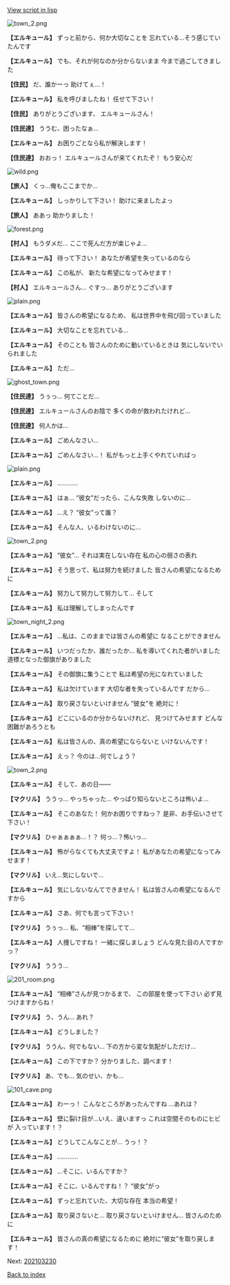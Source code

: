 [View script in lisp](../scripts/202103220.txt)

![town_2.png](../images/backgrounds/town_2.png)

**【エルキュール】**
ずっと前から、何か大切なことを
忘れている…そう感じていたんです

**【エルキュール】**
でも、それが何なのか分からないまま
今まで過ごしてきました

**【住民】**
だ、誰かーっ
助けてぇ…！

**【エルキュール】**
私を呼びましたね！
任せて下さい！

**【住民】**
ありがとうございます、
エルキュールさん！

**【住民達】**
ううむ、困ったなぁ…

**【エルキュール】**
お困りごとなら私が解決します！

**【住民達】**
おおっ！
エルキュールさんが来てくれたぞ！
もう安心だ

![wild.png](../images/backgrounds/wild.png)

**【旅人】**
くっ…俺もここまでか…

**【エルキュール】**
しっかりして下さい！
助けに来ましたよっ

**【旅人】**
ああっ
助かりました！

![forest.png](../images/backgrounds/forest.png)

**【村人】**
もうダメだ…
ここで死んだ方が楽じゃよ…

**【エルキュール】**
待って下さい！
あなたが希望を失っているのなら

**【エルキュール】**
この私が、
新たな希望になってみせます！

**【村人】**
エルキュールさん…
ぐすっ…
ありがとうございます

![plain.png](../images/backgrounds/plain.png)

**【エルキュール】**
皆さんの希望になるため、
私は世界中を飛び回っていました

**【エルキュール】**
大切なことを忘れている…

**【エルキュール】**
そのことも
皆さんのために動いているときは
気にしないでいられました

**【エルキュール】**
ただ…

![ghost_town.png](../images/backgrounds/ghost_town.png)

**【住民達】**
うぅっ…
何てことだ…

**【住民達】**
エルキュールさんのお陰で
多くの命が救われたけれど…

**【住民達】**
何人かは…

**【エルキュール】**
ごめんなさい…

**【エルキュール】**
ごめんなさい…！
私がもっと上手くやれていればっ

![plain.png](../images/backgrounds/plain.png)

**【エルキュール】**
…………

**【エルキュール】**
はぁ…
“彼女”だったら、こんな失敗
しないのに…

**【エルキュール】**
…え？
“彼女”って誰？

**【エルキュール】**
そんな人、いるわけないのに…

![town_2.png](../images/backgrounds/town_2.png)

**【エルキュール】**
“彼女”…
それは実在しない存在
私の心の弱さの表れ

**【エルキュール】**
そう思って、私は努力を続けました
皆さんの希望になるために

**【エルキュール】**
努力して努力して努力して…
そして

**【エルキュール】**
私は理解してしまったんです

![town_night_2.png](../images/backgrounds/town_night_2.png)

**【エルキュール】**
…私は、このままでは皆さんの希望に
なることができません

**【エルキュール】**
いつだったか、誰だったか…
私を導いてくれた者がいました
道標となった御旗がありました

**【エルキュール】**
その御旗に集うことで
私は希望の光になれていました

**【エルキュール】**
私は欠けています
大切な者を失っているんです
だから…

**【エルキュール】**
取り戻さないといけません
“彼女”を
絶対に！

**【エルキュール】**
どこにいるのか分からないけれど、
見つけてみせます
どんな困難があろうとも

**【エルキュール】**
私は皆さんの、真の希望にならないと
いけないんです！

**【エルキュール】**
えっ？
今のは…何でしょう？

![town_2.png](../images/backgrounds/town_2.png)

**【エルキュール】**
そして、あの日――

**【マクリル】**
ううっ…
やっちゃった…
やっぱり知らないところは怖いよ…

**【エルキュール】**
そこのあなた！
何かお困りですねっ？
是非、お手伝いさせて下さい！

**【マクリル】**
ひゃぁぁぁぁ…！？
何っ…？怖いっ…

**【エルキュール】**
怖がらなくても大丈夫ですよ！
私があなたの希望になってみせます！

**【マクリル】**
いえ…気にしないで…

**【エルキュール】**
気にしないなんてできません！
私は皆さんの希望になるんですから

**【エルキュール】**
さあ、何でも言って下さい！

**【マクリル】**
うぅっ…
私、“相棒”を探してて…

**【エルキュール】**
人捜しですね！
一緒に探しましょう
どんな見た目の人ですかっ？

**【マクリル】**
ううう…

![201_room.png](../images/backgrounds/201_room.png)

**【エルキュール】**
“相棒”さんが見つかるまで、
この部屋を使って下さい
必ず見つけますからね！

**【マクリル】**
う、うん…
あれ？

**【エルキュール】**
どうしました？

**【マクリル】**
ううん、何でもない…
下の方から変な気配がしただけ…

**【エルキュール】**
この下ですか？
分かりました、調べます！

**【マクリル】**
あ、でも…
気のせい、かも…

![101_cave.png](../images/backgrounds/101_cave.png)

**【エルキュール】**
わーっ！
こんなところがあったんですね
…あれは？

**【エルキュール】**
壁に裂け目が…いえ、違いますっ
これは空間そのものにヒビが
入っています！？

**【エルキュール】**
どうしてこんなことが…
うっ！？

**【エルキュール】**
…………

**【エルキュール】**
…そこに、いるんですか？

**【エルキュール】**
そこに、いるんですね！？
“彼女”がっ

**【エルキュール】**
ずっと忘れていた、大切な存在
本当の希望！

**【エルキュール】**
取り戻さないと…
取り戻さないといけません…
皆さんのために

**【エルキュール】**
皆さんの真の希望になるために
絶対に“彼女”を取り戻します！


Next: [202103230](202103230.md)

[Back to index](index.md)
